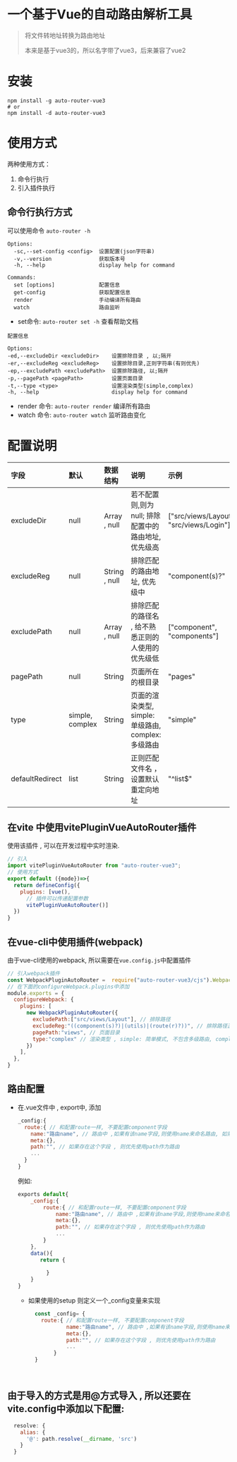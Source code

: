 # 一个基于Vue的自动路由解析工具
> 将文件转地址转换为路由地址
> 
> 本来是基于vue3的，所以名字带了vue3，后来兼容了vue2

# 安装
```shell
npm install -g auto-router-vue3
# or 
npm install -d auto-router-vue3
```

# 使用方式
两种使用方式：
 1. 命令行执行 
 2. 引入插件执行

## 命令行执行方式
可以使用命令 `auto-router -h` 

```
Options:
  -sc,--set-config <config>  设置配置(json字符串)
  -v,--version               获取版本号
  -h, --help                 display help for command

Commands:
  set [options]              配置信息
  get-config                 获取配置信息
  render                     手动编译所有路由
  watch                      路由监听

```
- set命令:  `auto-router set -h` 查看帮助文档
```
配置信息

Options:
-ed,--excludeDir <excludeDir>    设置排除目录 , 以;隔开
-er,--excludeReg <excludeReg>    设置排除目录,正则字符串(有则优先)
-ep,--excludePath <excludePath>  设置排除路径, 以;隔开
-p,--pagePath <pagePath>         设置页面目录
-t,--type <type>                 设置渲染类型(simple,complex)
-h, --help                       display help for command

```
- render 命令:  `auto-router render` 编译所有路由
- watch 命令:  `auto-router watch` 监听路由变化

# 配置说明
|字段| 默认           | 数据结构         | 说明                                  | 示例                                      |
|:---|:-------------|:-------------|:------------------------------------|:----------------------------------------|
|excludeDir| null         | Array , null | 若不配置则,则为null; 排除配置中的路由地址, 优先级高      | ["src/views/Layout", "src/views/Login"] |
|excludeReg| null         | String , null | 排除匹配的路由地址, 优先级中                     | "component(s)?"                         |
|excludePath| null         | Array , null | 排除匹配的路径名 , 给不熟悉正则的人使用的 优先级低         | ["component", "components"]             |
|pagePath| null         | String       | 页面所在的根目录                            | "pages"                                 |
|type| simple, complex | String        | 页面的渲染类型, simple: 单级路由, complex:多级路由 | "simple"                                |
|defaultRedirect| list| String | 正则匹配文件名 ， 设置默认重定向地址| "^list$"                                |

## 在vite 中使用vitePluginVueAutoRouter插件

使用该插件 , 可以在开发过程中实时渲染.

```js
// 引入
import vitePluginVueAutoRouter from "auto-router-vue3";
// 使用方式
export default ({mode})=>{
  return defineConfig({
    plugins: [vue(),
      // 插件可以传递配置参数
      vitePluginVueAutoRouter()]
  })
}
```
## 在vue-cli中使用插件(webpack)
由于vue-cli使用的webpack, 所以需要在`vue.config.js`中配置插件
```js
// 引入webpack插件
const WebpackPluginAutoRouter =  require("auto-router-vue3/cjs").WebpackPluginAutoRouter;
// 在下面的configureWebpack.plugins中添加
module.exports = {
  configureWebpack: {
    plugins: [
      new WebpackPluginAutoRouter({
        excludePath:["src/views/Layout"], // 排除路径
        excludeReg:"((component(s)?)|(utils)|(route(r)?))", // 排除路径正则匹配
        pagePath:"views", // 页面目录
        type:"complex" // 渲染类型 , simple: 简单模式, 不包含多级路由, complex: 复杂模式 , 可以有多级路由,按目录分级
      })
    ],
  },
}

```

## 路由配置
- 在.vue文件中 , export中, 添加
  ```javascript
  _config:{ 
    route:{ // 和配置route一样, 不要配置component字段
      name:"路由name", // 路由中 ,如果有该name字段,则使用name来命名路由, 如果没有则使用文件名命名
      meta:{},
      path:"", // 如果存在这个字段 , 则优先使用path作为路由 
      ...
    }
  }
    ```
  例如:
    ```javascript
    exports default{
        _config:{
            route:{ // 和配置route一样, 不要配置component字段
                name:"路由name", // 路由中 ,如果有该name字段,则使用name来命名路由, 如果没有则使用文件名命名
                meta:{},
                path:"", // 如果存在这个字段 , 则优先使用path作为路由 
                ...
            }
        },
        data(){
           return {
           
             }   
        }
    }
    ```
  - 如果使用的setup 则定义一个_config变量来实现
    ```javascript
      const _config= {
        route:{ // 和配置route一样, 不要配置component字段
                name:"路由name", // 路由中 ,如果有该name字段,则使用name来命名路由, 如果没有则使用文件名命名
                meta:{},
                path:"", // 如果存在这个字段 , 则优先使用path作为路由 
                ...
            }
      }
  ```
    

## 由于导入的方式是用@方式导入 , 所以还要在vite.config中添加以下配置:
```javascript
  resolve: {
    alias: {
      '@': path.resolve(__dirname, 'src')
    }
  }
```
